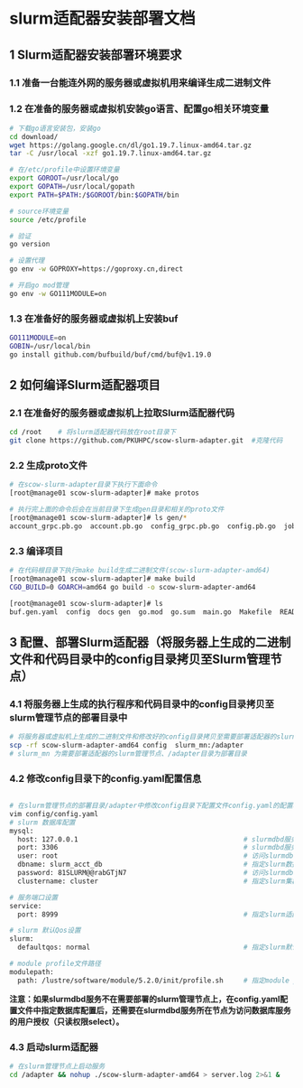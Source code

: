 # **slurm适配器安装部署文档**


## **1 Slurm适配器安装部署环境要求**

### **1.1 准备一台能连外网的服务器或虚拟机用来编译生成二进制文件**
### **1.2 在准备的服务器或虚拟机安装go语言、配置go相关环境变量**

```bash
# 下载go语言安装包，安装go
cd download/
wget https://golang.google.cn/dl/go1.19.7.linux-amd64.tar.gz
tar -C /usr/local -xzf go1.19.7.linux-amd64.tar.gz

# 在/etc/profile中设置环境变量
export GOROOT=/usr/local/go
export GOPATH=/usr/local/gopath
export PATH=$PATH:/$GOROOT/bin:$GOPATH/bin

# source环境变量
source /etc/profile

# 验证
go version

# 设置代理
go env -w GOPROXY=https://goproxy.cn,direct

# 开启go mod管理
go env -w GO111MODULE=on
```

### **1.3 在准备好的服务器或虚拟机上安装buf**
```bash
GO111MODULE=on
GOBIN=/usr/local/bin
go install github.com/bufbuild/buf/cmd/buf@v1.19.0
```

## **2 如何编译Slurm适配器项目**

### **2.1 在准备好的服务器或虚拟机上拉取Slurm适配器代码**
```bash
cd /root    # 将slurm适配器代码放在root目录下
git clone https://github.com/PKUHPC/scow-slurm-adapter.git  #克隆代码
```


### **2.2 生成proto文件**
```bash
# 在scow-slurm-adapter目录下执行下面命令
[root@manage01 scow-slurm-adapter]# make protos

# 执行完上面的命令后会在当前目录下生成gen目录和相关的proto文件
[root@manage01 scow-slurm-adapter]# ls gen/* 
account_grpc.pb.go  account.pb.go  config_grpc.pb.go  config.pb.go  job_grpc.pb.go  job.pb.go  user_grpc.pb.go  user.pb.go
```

### **2.3 编译项目**
```bash
# 在代码根目录下执行make build生成二进制文件(scow-slurm-adapter-amd64)
[root@manage01 scow-slurm-adapter]# make build 
CGO_BUILD=0 GOARCH=amd64 go build -o scow-slurm-adapter-amd64

[root@manage01 scow-slurm-adapter]# ls
buf.gen.yaml  config  docs gen  go.mod  go.sum  main.go  Makefile  README.md  scow-slurm-adapter-amd64  tests  utils
```


## **3 配置、部署Slurm适配器（将服务器上生成的二进制文件和代码目录中的config目录拷贝至Slurm管理节点）**
### **4.1 将服务器上生成的执行程序和代码目录中的config目录拷贝至slurm管理节点的部署目录中**
```bash
# 将服务器或虚拟机上生成的二进制文件和修改好的config目录拷贝至需要部署适配器的slurm管理节点上
scp -rf scow-slurm-adapter-amd64 config  slurm_mn:/adapter     
# slurm_mn 为需要部署适配器的slurm管理节点、/adapter目录为部署目录
```

### **4.2 修改config目录下的config.yaml配置信息**
```bash

# 在slurm管理节点的部署目录/adapter中修改config目录下配置文件config.yaml的配置项
vim config/config.yaml
# slurm 数据库配置
mysql:
  host: 127.0.0.1                                         # slurmdbd服务所在服务器的ip
  port: 3306                                              # slurmdbd服务节点上数据库服务的端口
  user: root                                              # 访问slurmdbd节点数据库服务的用户名
  dbname: slurm_acct_db                                   # 指定slurm数据库的库名
  password: 81SLURM@@rabGTjN7                             # 访问slurmdbd节点数据库的密码
  clustername: cluster                                    # 指定slurm集群的名字

# 服务端口设置
service:
  port: 8999                                              # 指定slurm适配器服务启动端口

# slurm 默认Qos设置
slurm:
  defaultqos: normal                                      # 指定slurm默认qos信息

# module profile文件路径
modulepath:
  path: /lustre/software/module/5.2.0/init/profile.sh     # 指定module profile文件路径
```
**注意：如果slurmdbd服务不在需要部署的slurm管理节点上，在config.yaml配置文件中指定数据库配置后，还需要在slurmdbd服务所在节点为访问数据库服务的用户授权（只读权限select）。**

### **4.3 启动slurm适配器**
```bash
# 在slurm管理节点上启动服务
cd /adapter && nohup ./scow-slurm-adapter-amd64 > server.log 2>&1 &
```

